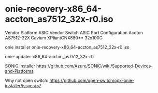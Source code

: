 # onie-recovery-x86_64-accton_as7512_32x-r0.iso

Vendor	Platform	 ASIC Vendor	Switch ASIC	    Port Configuration
Accton	AS7512-32X	 Cavium	   XPliantCNX880**	   32x100G

onie installer onie-recovery-x86_64-accton_as7512_32x-r0.iso

onie-updater-x86_64-accton_as7512_32x-r0

SONiC installer
https://github.com/Azure/SONiC/wiki/Supported-Devices-and-Platforms

Why not open switch: https://github.com/open-switch/opx-onie-installer/issues/57
